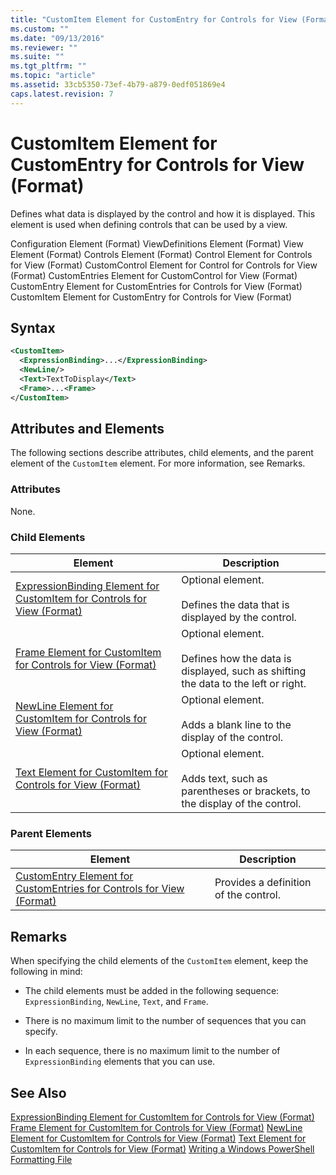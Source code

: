 ```yaml
---
title: "CustomItem Element for CustomEntry for Controls for View (Format) | Microsoft Docs"
ms.custom: ""
ms.date: "09/13/2016"
ms.reviewer: ""
ms.suite: ""
ms.tgt_pltfrm: ""
ms.topic: "article"
ms.assetid: 33cb5350-73ef-4b79-a879-0edf051869e4
caps.latest.revision: 7
---
```

# CustomItem Element for CustomEntry for Controls for View (Format)
Defines what data is displayed by the control and how it is displayed. This element is used when defining controls that can be used by a view.

 Configuration Element (Format)
ViewDefinitions Element (Format)
View Element (Format)
Controls Element (Format)
Control Element for Controls for View (Format)
CustomControl Element for Control for Controls for View (Format)
CustomEntries Element for CustomControl for View (Format)
CustomEntry Element for CustomEntries for Controls for View (Format)
CustomItem Element for CustomEntry for Controls for View (Format)

## Syntax

```xml
<CustomItem>
  <ExpressionBinding>...</ExpressionBinding>
  <NewLine/>
  <Text>TextToDisplay</Text>
  <Frame>...<Frame>
</CustomItem>
```

## Attributes and Elements
 The following sections describe attributes, child elements, and the parent element of the `CustomItem` element. For more information, see Remarks.

### Attributes
 None.

### Child Elements

|Element|Description|
|-------------|-----------------|
|[ExpressionBinding Element for CustomItem for Controls for View (Format)](./expressionbinding-element-for-customitem-for-controls-for-view-format.md)|Optional element.<br /><br /> Defines the data that is displayed by the control.|
|[Frame Element for CustomItem for Controls for View (Format)](./frame-element-for-customitem-for-controls-for-view-format.md)|Optional element.<br /><br /> Defines how the data is displayed, such as shifting the data to the left or right.|
|[NewLine Element for CustomItem for Controls for View (Format)](./newline-element-for-customitem-for-controls-for-view-format.md)|Optional element.<br /><br /> Adds a blank line to the display of the control.|
|[Text Element for CustomItem for Controls for View (Format)](./text-element-for-customitem-for-controls-for-view-format.md)|Optional element.<br /><br /> Adds text, such as parentheses or brackets, to the display of the control.|

### Parent Elements

|Element|Description|
|-------------|-----------------|
|[CustomEntry Element for CustomEntries for Controls for View (Format)](./customentry-element-for-customentries-for-controls-for-view-format.md)|Provides a definition of the control.|

## Remarks
 When specifying the child elements of the `CustomItem` element, keep the following in mind:

-   The child elements must be added in the following sequence: `ExpressionBinding`, `NewLine`, `Text`, and `Frame`.

-   There is no maximum limit to the number of sequences that you can specify.

-   In each sequence, there is no maximum limit to the number of `ExpressionBinding` elements that you can use.

## See Also
 [ExpressionBinding Element for CustomItem for Controls for View (Format)](./expressionbinding-element-for-customitem-for-controls-for-view-format.md)
 [Frame Element for CustomItem for Controls for View (Format)](./frame-element-for-customitem-for-controls-for-view-format.md)
 [NewLine Element for CustomItem for Controls for View (Format)](./newline-element-for-customitem-for-controls-for-view-format.md)
 [Text Element for CustomItem for Controls for View (Format)](./text-element-for-customitem-for-controls-for-view-format.md)
 [Writing a Windows PowerShell Formatting File](./writing-a-windows-powershell-formatting-file.md)

